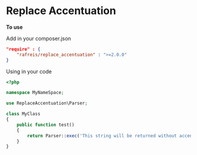 # Replace Accentuation

**To use**

Add in your composer.json

```json
"require" : {
    "rafreis/replace_accentuation" : ">=2.0.0"
}
```

Using in your code

```php
<?php

namespace MyNameSpace;

use ReplaceAccentuation\Parser;

class MyClass
{
    public function test()
    {
        return Parser::exec('This string will be returned without accentuation áéíóú');
    }
}
```
